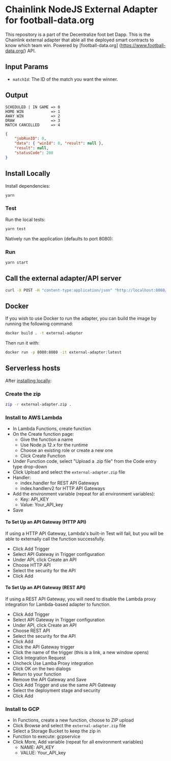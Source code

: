 # Chainlink NodeJS External Adapter for football-data.org

This repository is a part of the Decentralize foot bet Dapp.
This is the Chainlink external adapter that able all the deployed smart contracts to know which team win.
Powered by [football-data.org] (https://www.football-data.org/) API.

## Input Params

-   `matchId`: The ID of the match you want the winner.

## Output

```
SCHEDULED | IN GAME => 0
HOME WIN            => 1
AWAY WIN            => 2
DRAW                => 3
MATCH CANCELLED     => 4
```

```json
{
    "jobRunID": 0,
    "data": { "winId": 0, "result": null },
    "result": null,
    "statusCode": 200
}
```

## Install Locally

Install dependencies:

```bash
yarn
```

### Test

Run the local tests:

```bash
yarn test
```

Natively run the application (defaults to port 8080):

### Run

```bash
yarn start
```

## Call the external adapter/API server

```bash
curl -X POST -H "content-type:application/json" "http://localhost:8080/" --data '{ "id": 0, "data": { "matchId": ID}}'
```

## Docker

If you wish to use Docker to run the adapter, you can build the image by running the following command:

```bash
docker build . -t external-adapter
```

Then run it with:

```bash
docker run -p 8080:8080 -it external-adapter:latest
```

## Serverless hosts

After [installing locally](#install-locally):

### Create the zip

```bash
zip -r external-adapter.zip .
```

### Install to AWS Lambda

-   In Lambda Functions, create function
-   On the Create function page:
    -   Give the function a name
    -   Use Node.js 12.x for the runtime
    -   Choose an existing role or create a new one
    -   Click Create Function
-   Under Function code, select "Upload a .zip file" from the Code entry type drop-down
-   Click Upload and select the `external-adapter.zip` file
-   Handler:
    -   index.handler for REST API Gateways
    -   index.handlerv2 for HTTP API Gateways
-   Add the environment variable (repeat for all environment variables):
    -   Key: API_KEY
    -   Value: Your_API_key
-   Save

#### To Set Up an API Gateway (HTTP API)

If using a HTTP API Gateway, Lambda's built-in Test will fail, but you will be able to externally call the function successfully.

-   Click Add Trigger
-   Select API Gateway in Trigger configuration
-   Under API, click Create an API
-   Choose HTTP API
-   Select the security for the API
-   Click Add

#### To Set Up an API Gateway (REST API)

If using a REST API Gateway, you will need to disable the Lambda proxy integration for Lambda-based adapter to function.

-   Click Add Trigger
-   Select API Gateway in Trigger configuration
-   Under API, click Create an API
-   Choose REST API
-   Select the security for the API
-   Click Add
-   Click the API Gateway trigger
-   Click the name of the trigger (this is a link, a new window opens)
-   Click Integration Request
-   Uncheck Use Lamba Proxy integration
-   Click OK on the two dialogs
-   Return to your function
-   Remove the API Gateway and Save
-   Click Add Trigger and use the same API Gateway
-   Select the deployment stage and security
-   Click Add

### Install to GCP

-   In Functions, create a new function, choose to ZIP upload
-   Click Browse and select the `external-adapter.zip` file
-   Select a Storage Bucket to keep the zip in
-   Function to execute: gcpservice
-   Click More, Add variable (repeat for all environment variables)
    -   NAME: API_KEY
    -   VALUE: Your_API_key
